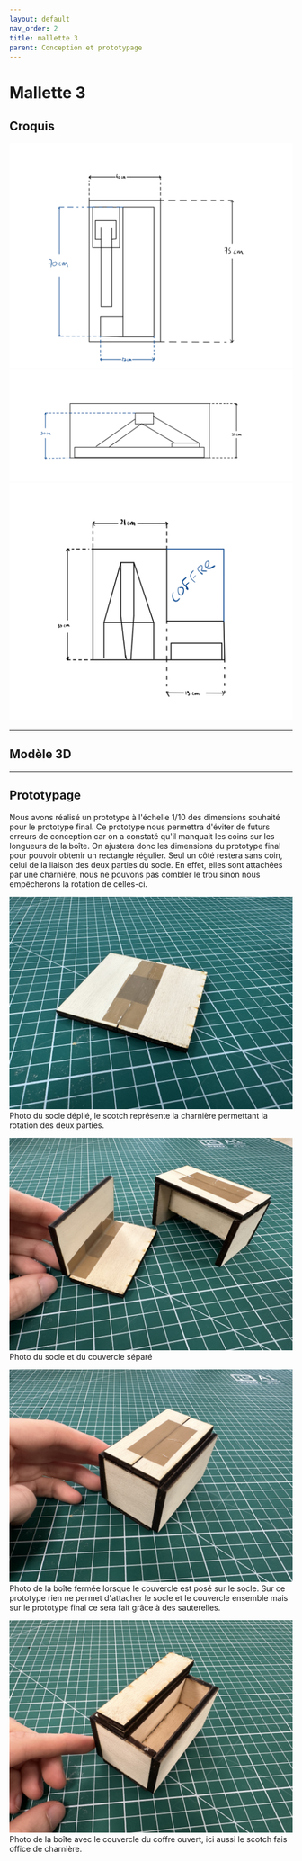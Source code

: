 ```yaml
---
layout: default
nav_order: 2
title: mallette 3
parent: Conception et prototypage
---
```


# Mallette 3

## Croquis

<script type="module" src="https://ajax.googleapis.com/ajax/libs/model-viewer/3.4.0/model-viewer.min.js"></script>

![Plan de la mallette](../shared-assets/images/dessin_mallette3_vue_dessus.png)
![Plan de la mallette](../shared-assets/images/dessin_mallette3_vue_cote.png)
![Plan de la mallette](../shared-assets/images/dessin_mallette3_couvercle.png)

---

## Modèle 3D

<model-viewer 
    id="viewer" 
    alt="Modèle 3D du bras robot Niryo Ned 2" 
    src="../shared-assets/models/3D_REPRESENTATION.gltf" 
    poster="../shared-assets/images/3D_REPRESENTATION.png" 
    shadow-intensity="1" 
    camera-controls 
    touch-action="pan-z"
    rotation="0 0 90">
</model-viewer>

---

## Prototypage

Nous avons réalisé un prototype à l'échelle 1/10 des dimensions souhaité pour le prototype final.
Ce prototype nous permettra d'éviter de futurs erreurs de conception car on a constaté qu'il manquait les coins sur les longueurs de la boîte.
On ajustera donc les dimensions du prototype final pour pouvoir obtenir un rectangle régulier.
Seul un côté restera sans coin, celui de la liaison des deux parties du socle.
En effet, elles sont attachées par une charnière, nous ne pouvons pas combler le trou sinon nous empêcherons la rotation de celles-ci.

![Photo socle](../shared-assets/images/proto_socle.jpg)
Photo du socle déplié, le scotch représente la charnière permettant la rotation des deux parties.

![Photo socle et couvercle](../shared-assets/images/proto_separe.jpg)
Photo du socle et du couvercle séparé

![Photo boite](../shared-assets/images/proto_boite.jpg)
Photo de la boîte fermée lorsque le couvercle est posé sur le socle. Sur ce prototype rien ne permet d'attacher le socle et le couvercle ensemble mais sur le prototype final ce sera fait grâce à des sauterelles.

![Photo couvercle ouvert](../shared-assets/images/proto_couvercle_ouvert.jpg)
Photo de la boîte avec le couvercle du coffre ouvert, ici aussi le scotch fais office de charnière.

<style>
    #viewer
    {
        margin : auto;
        width : 500px;
        height : 500px;
    }
</style>